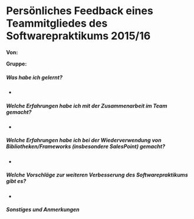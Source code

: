 # Persönliches Feedback eines Teammitgliedes des Softwarepraktikums 2015/16

**Von:**

**Gruppe:**

##### Was habe ich gelernt?

-

##### Welche Erfahrungen habe ich mit der Zusammenarbeit im Team gemacht?

-

##### Welche Erfahrungen habe ich bei der Wiederverwendung von Bibliotheken/Frameworks (insbesondere SalesPoint) gemacht?

-

##### Welche Vorschläge zur weiteren Verbesserung des Softwarepraktikums gibt es? 

-

##### Sonstiges und Anmerkungen
